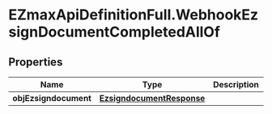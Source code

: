 # EZmaxApiDefinitionFull.WebhookEzsignDocumentCompletedAllOf

## Properties

Name | Type | Description | Notes
------------ | ------------- | ------------- | -------------
**objEzsigndocument** | [**EzsigndocumentResponse**](EzsigndocumentResponse.md) |  | 


